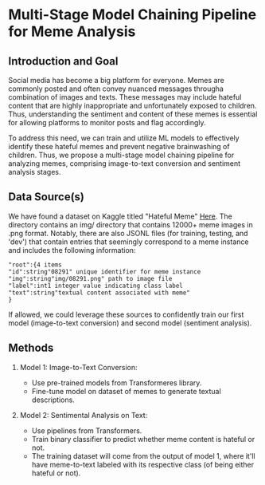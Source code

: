 # Multi-Stage Model Chaining Pipeline for Meme Analysis

## Introduction and Goal
Social media has become a big platform for everyone. Memes are commonly posted and often convey nuanced messages througha combination of images and texts. These messages may include hateful content that are highly inappropriate and unfortunately exposed to children. Thus, understanding the sentiment and content of these memes is essential for allowing platforms to monitor posts and flag accordingly. 

To address this need, we can train and utilize ML models to effectively identify these hateful memes and prevent negative brainwashing of children. Thus, we propose a multi-stage model chaining pipeline for analyzing memes, comprising image-to-text conversion and sentiment analysis stages.

## Data Source(s)
We have found a dataset on Kaggle titled "Hateful Meme" [Here](https://www.kaggle.com/datasets/williamberrios/hateful-memes). The directory contains an img/ directory that contains 12000+ meme images in .png format. Notably, there are also JSONL files (for training, testing, and 'dev') that contain entries that seemingly correspond to a meme instance and includes the following information:
```
"root":{4 items
"id":string"08291" unique identifier for meme instance
"img":string"img/08291.png" path to image file
"label":int1 integer value indicating class label
"text":string"textual content associated with meme"
}
```

If allowed, we could leverage these sources to confidently train our first model (image-to-text conversion) and second model (sentiment analysis). 

## Methods
1. Model 1: Image-to-Text Conversion:
	- Use pre-trained models from Transformeres library.
	- Fine-tune model on dataset of memes to generate textual descriptions.

2. Model 2: Sentimental Analysis on Text:
	- Use pipelines from Transformers.
	- Train binary classifier to predict whether meme content is hateful or not.
	- The training dataset will come from the output of model 1, where it'll have meme-to-text labeled with its respective class (of being either hateful or not).


